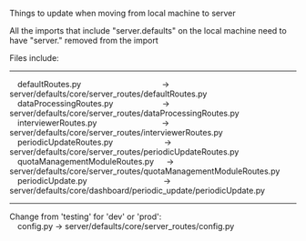Things to update when moving from local machine to server

All the imports that include "server.defaults" on the local machine need to have "server." removed from the import</br>

Files include:</br>
___
&emsp;defaultRoutes.py &nbsp;&nbsp;&emsp;&emsp;&emsp;&emsp;&emsp;&emsp;&emsp;&emsp;&emsp; -> server/defaults/core/server_routes/defaultRoutes.py</br>
&emsp;dataProcessingRoutes.py &nbsp;&nbsp;&emsp;&emsp;&emsp;&emsp;&emsp; -> server/defaults/core/server_routes/dataProcessingRoutes.py</br>
&emsp;interviewerRoutes.py &nbsp;&nbsp;&emsp;&emsp;&emsp;&emsp;&emsp;&emsp;&emsp; -> server/defaults/core/server_routes/interviewerRoutes.py</br>
&emsp;periodicUpdateRoutes.py &nbsp;&nbsp;&emsp;&emsp;&emsp;&emsp;&nbsp;&emsp; -> server/defaults/core/server_routes/periodicUpdateRoutes.py</br>
&emsp;quotaManagementModuleRoutes.py &emsp; -> server/defaults/core/server_routes/quotaManagementModuleRoutes.py</br>
&emsp;periodicUpdate.py &emsp;&emsp;&emsp;&emsp;&emsp;&emsp;&emsp;&emsp;&emsp; -> server/defaults/core/dashboard/periodic_update/periodicUpdate.py</br>
___

Change from 'testing' for 'dev' or 'prod':</br>
&emsp;config.py -> server/defaults/core/server_routes/config.py </br>